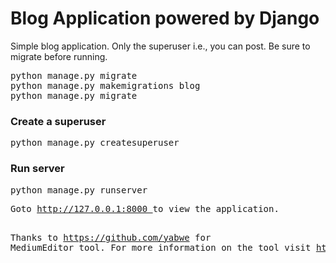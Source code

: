 <h1>Blog Application powered by Django</h1>

Simple blog application. Only the superuser i.e., you can post.
Be sure to migrate before running.
<pre>
python manage.py migrate
python manage.py makemigrations blog
python manage.py migrate
</pre>

<h3>Create a superuser</h3>
<pre>
python manage.py createsuperuser
</pre>

<h3>Run server</h3>
<pre>
python manage.py runserver
<pre>
Goto <a href="http://127.0.0.1:8000">http://127.0.0.1:8000 </a>to view the application.

Thanks to https://github.com/yabwe for MediumEditor tool.
For more information on the tool visit http://yabwe.github.io/medium-editor/

